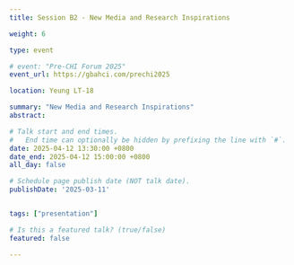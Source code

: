```yaml
---
title: Session B2 - New Media and Research Inspirations

weight: 6

type: event

# event: "Pre-CHI Forum 2025"
event_url: https://gbahci.com/prechi2025

location: Yeung LT-18

summary: "New Media and Research Inspirations"
abstract:

# Talk start and end times.
#   End time can optionally be hidden by prefixing the line with `#`.
date: 2025-04-12 13:30:00 +0800
date_end: 2025-04-12 15:00:00 +0800
all_day: false

# Schedule page publish date (NOT talk date).
publishDate: '2025-03-11'


tags: ["presentation"]

# Is this a featured talk? (true/false)
featured: false

---
```


